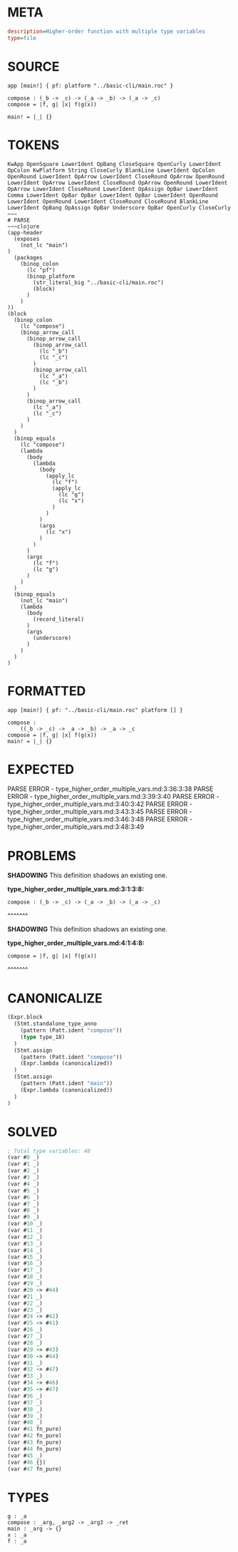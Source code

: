 # META
~~~ini
description=Higher-order function with multiple type variables
type=file
~~~
# SOURCE
~~~roc
app [main!] { pf: platform "../basic-cli/main.roc" }

compose : (_b -> _c) -> (_a -> _b) -> (_a -> _c)
compose = |f, g| |x| f(g(x))

main! = |_| {}
~~~
# TOKENS
~~~text
KwApp OpenSquare LowerIdent OpBang CloseSquare OpenCurly LowerIdent OpColon KwPlatform String CloseCurly BlankLine LowerIdent OpColon OpenRound LowerIdent OpArrow LowerIdent CloseRound OpArrow OpenRound LowerIdent OpArrow LowerIdent CloseRound OpArrow OpenRound LowerIdent OpArrow LowerIdent CloseRound LowerIdent OpAssign OpBar LowerIdent Comma LowerIdent OpBar OpBar LowerIdent OpBar LowerIdent OpenRound LowerIdent OpenRound LowerIdent CloseRound CloseRound BlankLine LowerIdent OpBang OpAssign OpBar Underscore OpBar OpenCurly CloseCurly ~~~
# PARSE
~~~clojure
(app-header
  (exposes
    (not_lc "main")
)
  (packages
    (binop_colon
      (lc "pf")
      (binop_platform
        (str_literal_big "../basic-cli/main.roc")
        (block)
      )
    )
))
(block
  (binop_colon
    (lc "compose")
    (binop_arrow_call
      (binop_arrow_call
        (binop_arrow_call
          (lc "_b")
          (lc "_c")
        )
        (binop_arrow_call
          (lc "_a")
          (lc "_b")
        )
      )
      (binop_arrow_call
        (lc "_a")
        (lc "_c")
      )
    )
  )
  (binop_equals
    (lc "compose")
    (lambda
      (body
        (lambda
          (body
            (apply_lc
              (lc "f")
              (apply_lc
                (lc "g")
                (lc "x")
              )
            )
          )
          (args
            (lc "x")
          )
        )
      )
      (args
        (lc "f")
        (lc "g")
      )
    )
  )
  (binop_equals
    (not_lc "main")
    (lambda
      (body
        (record_literal)
      )
      (args
        (underscore)
      )
    )
  )
)
~~~
# FORMATTED
~~~roc
app [main!] { pf: "../basic-cli/main.roc" platform [] }

compose :
	((_b -> _c) -> _a -> _b) -> _a -> _c
compose = |f, g| |x| f(g(x))
main! = |_| {}
~~~
# EXPECTED
PARSE ERROR - type_higher_order_multiple_vars.md:3:36:3:38
PARSE ERROR - type_higher_order_multiple_vars.md:3:39:3:40
PARSE ERROR - type_higher_order_multiple_vars.md:3:40:3:42
PARSE ERROR - type_higher_order_multiple_vars.md:3:43:3:45
PARSE ERROR - type_higher_order_multiple_vars.md:3:46:3:48
PARSE ERROR - type_higher_order_multiple_vars.md:3:48:3:49
# PROBLEMS
**SHADOWING**
This definition shadows an existing one.

**type_higher_order_multiple_vars.md:3:1:3:8:**
```roc
compose : (_b -> _c) -> (_a -> _b) -> (_a -> _c)
```
^^^^^^^


**SHADOWING**
This definition shadows an existing one.

**type_higher_order_multiple_vars.md:4:1:4:8:**
```roc
compose = |f, g| |x| f(g(x))
```
^^^^^^^


# CANONICALIZE
~~~clojure
(Expr.block
  (Stmt.standalone_type_anno
    (pattern (Patt.ident "compose"))
    (type type_18)
  )
  (Stmt.assign
    (pattern (Patt.ident "compose"))
    (Expr.lambda (canonicalized))
  )
  (Stmt.assign
    (pattern (Patt.ident "main"))
    (Expr.lambda (canonicalized))
  )
)
~~~
# SOLVED
~~~clojure
; Total type variables: 48
(var #0 _)
(var #1 _)
(var #2 _)
(var #3 _)
(var #4 _)
(var #5 _)
(var #6 _)
(var #7 _)
(var #8 _)
(var #9 _)
(var #10 _)
(var #11 _)
(var #12 _)
(var #13 _)
(var #14 _)
(var #15 _)
(var #16 _)
(var #17 _)
(var #18 _)
(var #19 _)
(var #20 -> #44)
(var #21 _)
(var #22 _)
(var #23 _)
(var #24 -> #42)
(var #25 -> #41)
(var #26 _)
(var #27 _)
(var #28 _)
(var #29 -> #43)
(var #30 -> #44)
(var #31 _)
(var #32 -> #47)
(var #33 _)
(var #34 -> #46)
(var #35 -> #47)
(var #36 _)
(var #37 _)
(var #38 _)
(var #39 _)
(var #40 _)
(var #41 fn_pure)
(var #42 fn_pure)
(var #43 fn_pure)
(var #44 fn_pure)
(var #45 _)
(var #46 {})
(var #47 fn_pure)
~~~
# TYPES
~~~roc
g : _a
compose : _arg, _arg2 -> _arg3 -> _ret
main : _arg -> {}
x : _a
f : _a
~~~
